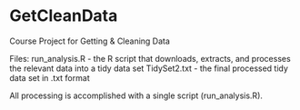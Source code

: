 # GetCleanData
Course Project for Getting  &amp; Cleaning Data

Files:
run_analysis.R - the R script that downloads, extracts, and processes the relevant data into a tidy data set
TidySet2.txt - the final processed tidy data set in .txt format

All processing is accomplished with a single script (run_analysis.R). 
